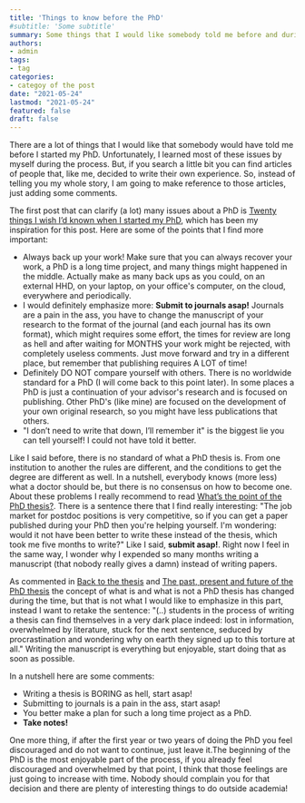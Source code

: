 ```yaml
---
title: 'Things to know before the PhD'
#subtitle: 'Some subtitle'
summary: Some things that I would like somebody told me before and during my PhD.
authors:
- admin
tags:
- tag
categories:
- categoy of the post
date: "2021-05-24"
lastmod: "2021-05-24"
featured: false
draft: false
---
```


There are a lot of things that I would like that somebody would have told me before I started my PhD. Unfortunately, I learned most of these issues by myself during the process. But, if you search a little bit you can find articles of people that, like me, decided to write their own experience. So, instead of telling you my whole story, I am going to make reference to those articles, just adding some comments.

The first post that can clarify (a lot) many issues about a PhD is <a href="https://www.nature.com/articles/d41586-018-07332-x">Twenty things I wish I’d known when I started my PhD</a>, which has been my inspiration for this post. Here are some of the points that I find more important:

<ul>
  <li>
    Always back up your work! Make sure that you can always recover your work, a PhD is a long time project, and many things might happened in the middle. Actually make as many back ups as you could, on an external HHD, on your laptop, on your office's computer, on the cloud, everywhere and periodically.
  </li>
  <li>
    I would definitely emphasize more: <b>Submit to journals asap!</b> Journals are a pain in the ass, you have to change the manuscript of your research to the format of the journal (and each journal has its own format), which might requires some effort, the times for review are long as hell and after waiting for MONTHS your work might be rejected, with completely useless comments. Just move forward and try in a different place, but remember that publishing requires A LOT of time!
  </li>
  <li>
    Definitely DO NOT compare yourself with others. There is no worldwide standard for a PhD (I will come back to this point later). In some places a PhD is just a continuation of your advisor's research and is focused on publishing. Other PhD's (like mine) are focused on the development of your own original research, so you might have less publications that others.
  </li>
  <li>
    "I don’t need to write that down, I’ll remember it" is the biggest lie you can tell yourself! I could not have told it better.
  </li>
</ul>

Like I said before, there is no standard of what a PhD thesis is. From one institution to another the rules are different, and the conditions to get the degree are different as well. In a nutshell, everybody knows (more less) what a doctor should be, but there is no consensus on how to become one. About these problems I really recommend to read <a href="https://www.nature.com/news/what-s-the-point-of-the-phd-thesis-1.20203">What’s the point of the PhD thesis?</a>. There is a sentence there that I find really interesting: "The job market for postdoc positions is very competitive, so if you can get a paper published during your PhD then you're helping yourself. I'm wondering: would it not have been better to write these instead of the thesis, which took me five months to write?" Like I said, <b>submit asap!</b>. Right now I feel in the same way, I wonder why I expended so many months writing a manuscript (that nobody really gives a damn) instead of writing papers.

As commented in <a href="https://www.nature.com/news/back-to-the-thesis-1.20202">Back to the thesis</a> and <a href="https://www.nature.com/news/the-past-present-and-future-of-the-phd-thesis-1.20207">The past, present and future of the PhD thesis</a> the concept of what is and what is not a PhD thesis has changed during the time, but that is not what I would like to emphasize in this part, instead I want to retake the sentence: "(..) students in the process of writing a thesis can find themselves in a very dark place indeed: lost in information, overwhelmed by literature, stuck for the next sentence, seduced by procrastination and wondering why on earth they signed up to this torture at all." Writing the manuscript is everything but enjoyable, start doing that as soon as possible.

In a nutshell here are some comments:

<ul>
  <li>
    Writing a thesis is BORING as hell, start asap!
  </li>
  <li>
    Submitting to journals is a pain in the ass, start asap!
  </li>
  <li>
    You better make a plan for such a long time project as a PhD.
  </li>
  <li>
    <b> Take notes! </b>
  </li>
</ul>

One more thing, if after the first year or two years of doing the PhD you feel discouraged and do not want to continue, just leave it.The beginning of the PhD is the most enjoyable part of the process, if you already feel discouraged and overwhelmed by that point, I think that those feelings are just going to increase with time. Nobody should complain you for that decision and there are plenty of interesting things to do outside academia!
